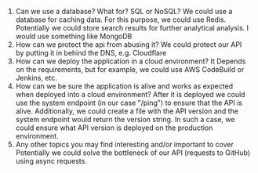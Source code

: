 1. Can we use a database? What for? SQL or NoSQL?
We could use a database for caching data. For this purpose, we could use Redis.
Potentially we could store search results for further analytical analysis. I would use something like MongoDB
2. How can we protect the api from abusing it?
We could protect our API by putting it in behind the DNS, e.g. Cloudflare
3. How can we deploy the application in a cloud environment?
It Depends on the requirements, but for example, we could use AWS CodeBuild or Jenkins, etc.
4. How can we be sure the application is alive and works as expected when deployed into a cloud environment?
After it is deployed we could use the system endpoint (in our case "/ping") to ensure that the API is alive.
Additionally, we could create a file with the API version and the system endpoint would return the version string. 
In such a case, we could ensure what API version is deployed on the production environment.
5. Any other topics you may find interesting and/or important to cover
Potentially we could solve the bottleneck of our API (requests to GitHub) using async requests.